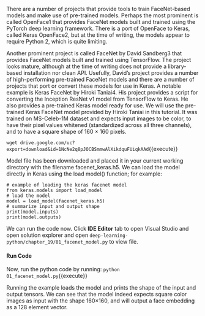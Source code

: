 There are a number of projects that provide tools to train FaceNet-based models and make
use of pre-trained models. Perhaps the most prominent is called OpenFace1 that provides
FaceNet models built and trained using the PyTorch deep learning framework. There is a port
of OpenFace to Keras, called Keras OpenFace2, but at the time of writing, the models appear
to require Python 2, which is quite limiting.

Another prominent project is called FaceNet by David Sandberg3 that provides FaceNet
models built and trained using TensorFlow. The project looks mature, although at the time of
writing does not provide a library-based installation nor clean API. Usefully, David’s project
provides a number of high-performing pre-trained FaceNet models and there are a number of
projects that port or convert these models for use in Keras. A notable example is Keras FaceNet
by Hiroki Taniai4. His project provides a script for converting the Inception ResNet v1 model
from TensorFlow to Keras. He also provides a pre-trained Keras model ready for use. We will
use the pre-trained Keras FaceNet model provided by Hiroki Taniai in this tutorial. It was
trained on MS-Celeb-1M dataset and expects input images to be color, to have their pixel values
whitened (standardized across all three channels), and to have a square shape of 160 × 160
pixels.

`wget drive.google.com/uc?export=download&id=1NcNe2q8pJOCBSmmwAlXikdquFUiqkAAd`{{execute}}

Model file has been downloaded and placed it in your current working directory with the filename
facenet_keras.h5. We can load the model directly in Keras using the load model() function;
for example:

```
# example of loading the keras facenet model
from keras.models import load_model
# load the model
model = load_model(facenet_keras.h5)
# summarize input and output shape
print(model.inputs)
print(model.outputs)
```

We can run the code now. Click **IDE Editor** tab to open Visual Studio and open solution explorer and open `deep-learning-python/chapter_19/01_facenet_model.py` to view file.

#### Run Code
Now, run the python code by running: `python 01_facenet_model.py`{{execute}}

Running the example loads the model and prints the shape of the input and output tensors.
We can see that the model indeed expects square color images as input with the shape 160×160,
and will output a face embedding as a 128 element vector.